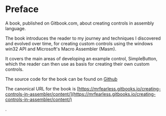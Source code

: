 # Preface

A book, published on Gitbook.com, about creating controls in assembly language.

The book introduces the reader to my journey and techniques I discovered and evolved over time, for creating custom controls using the windows win32 API and Microsoft's Macro Assembler \(Masm\).

It covers the main areas of developing an example control, SimpleButton, which the reader can then use as basis for creating their own custom controls.

The source code for the book can be found on [Github](https://github.com/mrfearless/creating-controls-in-assembler)

The canonical URL for the book is [https://mrfearless.gitbooks.io/creating-controls-in-assembler/content/](https://mrfearless.gitbooks.io/creating-controls-in-assembler/content/)

.



